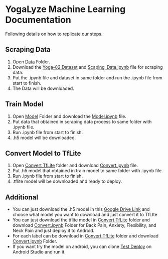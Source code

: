 # YogaLyze Machine Learning Documentation

Following details on how to replicate our steps.
## Scraping Data
1. Open [Data](https://github.com/YogaLyze/yogalyze-machine-learning-model/tree/main/Data) Folder.
2. Download the [Yoga-82 Dataset](https://github.com/YogaLyze/yogalyze-machine-learning-model/blob/main/Data/Yoga-82.zip) and [Scaping_Data.ipynb](https://github.com/YogaLyze/yogalyze-machine-learning-model/blob/main/Data/Scraping_Data.ipynb) file for scraping data.
3. Put the .ipynb file and dataset in same folder and run the .ipynb file from start to finish.
4. The Data will be downloaded.

## Train Model 
1. Open [Model](https://github.com/YogaLyze/yogalyze-machine-learning-model/tree/main/Model) Folder and download the [Model.ipynb](https://github.com/YogaLyze/yogalyze-machine-learning-model/blob/main/Model/Model.ipynb) file.
2. Put data that obtained in scraping data process to same folder with .ipynb file.
3. Run .ipynb file from start to finish.
4. .h5 model will be downloaded.

## Convert Model to TfLite
1. Open [Convert TfLite](https://github.com/YogaLyze/yogalyze-machine-learning-model/tree/main/Convert%20TfLite) folder and download [Convert.ipynb](https://github.com/YogaLyze/yogalyze-machine-learning-model/blob/main/Convert%20TfLite/Convert.ipynb) file.
2. Put .h5 model that obtained in train model to same folder with .ipynb file.
3. Run .ipynb file from start to finish.
4. .tflite model will be downloaded and ready to deploy.

## Additional
- You can just download the .h5 model in this [Google Drive Link](https://drive.google.com/drive/u/0/folders/1l-wpZLUWI-v3GK0U1uWXQcDZGrA6Ug7l) and choose what model you want to download and just convert it to TfLIte
- You can just download the tflite model in [Convert TfLite](https://github.com/YogaLyze/yogalyze-machine-learning-model/tree/main/Convert%20TfLite) folder and download [Convert.ipynb](https://github.com/YogaLyze/yogalyze-machine-learning-model/blob/main/Convert%20TfLite/Convert.ipynb) Folder for Back Pain, Anxiety, Flexibility, and Neck Pain and just deploy it to Android. 
- For each label can be download in [Convert TfLite](https://github.com/YogaLyze/yogalyze-machine-learning-model/tree/main/Convert%20TfLite) folder and download [Convert.ipynb](https://github.com/YogaLyze/yogalyze-machine-learning-model/blob/main/Convert%20TfLite/Convert.ipynb) Folder.
- If you want try the model on android, you can clone [Test Deploy](https://github.com/YogaLyze/yogalyze-machine-learning-model/tree/main/Test%20Deploy) on Android Studio and run it.

